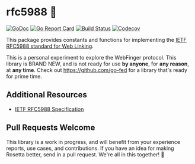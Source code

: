 # rfc5988 🔗

[![GoDoc](http://img.shields.io/badge/go-documentation-blue.svg?style=flat-square)](http://godoc.org/github.com/benpate/rfc5988)
[![Go Report Card](https://goreportcard.com/badge/github.com/benpate/rfc5988?style=flat-square)](https://goreportcard.com/report/github.com/benpate/rfc5988)
[![Build Status](http://img.shields.io/travis/benpate/rfc5988.svg?style=flat-square)](https://travis-ci.org/benpate/rfc5988)
[![Codecov](https://img.shields.io/codecov/c/github/benpate/rfc5988.svg?style=flat-square)](https://codecov.io/gh/benpate/rfc5988)

This package provides constants and functions for implementing the [IETF RFC5988 standard for Web Linking](https://tools.ietf.org/html/rfc5988).

This is a personal experiment to explore the WebFinger protocol.  This library is BRAND NEW, and is not ready for use **by anyone**, for **any reason**, at **any time**.  Check out https://github.com/go-fed for a library that's ready for prime time.

## Additional Resources

* [IETF RFC5988 Specification](https://tools.ietf.org/html/rfc5988)


## Pull Requests Welcome

This library is a work in progress, and will benefit from your experience reports, use cases, and contributions.  If you have an idea for making Rosetta better, send in a pull request.  We're all in this together! 🔗